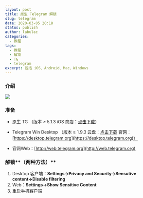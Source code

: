 ```yaml
---
layout: post
title: 原生 Telegram 解锁
slug: telegram
date: 2020-03-05 20:18
status: publish
author: labulac
categories: 
  - 教程
tags: 
  - 教程
  - 解锁
  - TG
  - telegram
excerpt: 包括 iOS、Android、Mac、Windows
---
```


### 介绍

![](https://cdn.jsdelivr.net/gh/labulac/pic@master/uPic/3qaKWt.png)

### 准备

- 原生 TG （版本 ≥ 5.1.3  iOS 商店：[点击下载](https://apps.apple.com/cn/app/telegram-messenger/id686449807)）

- Telegram Win Desktop （版本 ≥ 1.9.3  云盘：[点击下载](https://www.lanzous.com/b0cvwkj4j)  官网：[https://desktop.telegram.org](https://desktop.telegram.org)）

- 官网Web：[http://web.telegram.org](http://web.telegram.org)

### 解锁**（两种方法）**

1. Desktop 客户端：**Settings→Privacy and Security→Sensutive content→Disable filtering**
2. Web：**Settings→Show Sensitive Content**
3. 重启手机客户端
